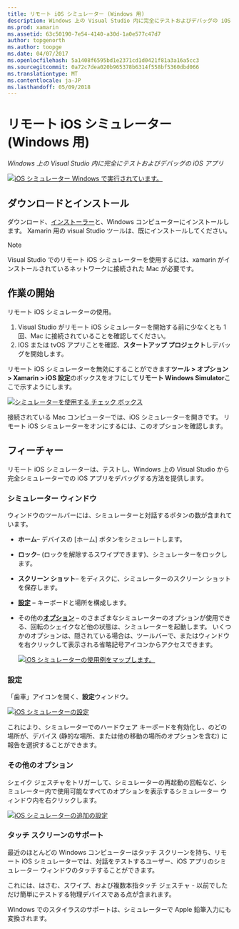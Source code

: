 ```yaml
---
title: リモート iOS シミュレーター (Windows 用)
description: Windows 上の Visual Studio 内に完全にテストおよびデバッグの iOS アプリ
ms.prod: xamarin
ms.assetid: 63c50190-7e54-4140-a30d-1a0e577c47d7
author: topgenorth
ms.author: toopge
ms.date: 04/07/2017
ms.openlocfilehash: 5a1408f6595bd1e2371cd1d0421f81a3a16a5cc3
ms.sourcegitcommit: 0a72c7dea020b965378b6314f558bf5360dbd066
ms.translationtype: MT
ms.contentlocale: ja-JP
ms.lasthandoff: 05/09/2018
---
```

# <a name="remoted-ios-simulator-for-windows"></a>リモート iOS シミュレーター (Windows 用)

_Windows 上の Visual Studio 内に完全にテストおよびデバッグの iOS アプリ_

[![](ios-simulator-images/hero-sml.png "iOS シミュレーター Windows で実行されています。")](ios-simulator-images/hero.png#lightbox)

## <a name="download-and-install"></a>ダウンロードとインストール

ダウンロード、[インストーラー](https://dl.xamarin.com/xamarin-simulator/Xamarin.Simulator.Installer.msi)と、Windows コンピューターにインストールします。 Xamarin 用の visual Studio ツールは、既にインストールしてください。

> [!NOTE]
> Visual Studio でのリモート iOS シミュレーターを使用するには、xamarin がインストールされているネットワークに接続された Mac が必要です。

## <a name="getting-started"></a>作業の開始

リモート iOS シミュレーターの使用。

1. Visual Studio がリモート iOS シミュレーターを開始する前に少なくとも 1 回、Mac に接続されていることを確認してください。
2. IOS または tvOS アプリことを確認、**スタートアップ プロジェクト**しデバッグを開始します。

リモート iOS シミュレーターを無効にすることができます**ツール > オプション > Xamarin > iOS 設定**のボックスをオフにして**リモート Windows Simulator**ここで示すようにします。

[![](ios-simulator-images/options-sml.png "シミュレーターを使用する チェック ボックス")](ios-simulator-images/options.png#lightbox)

接続されている Mac コンピューターでは、iOS シミュレーターを開きです。 リモート iOS シミュレーターをオンにするには、このオプションを確認します。

## <a name="features"></a>フィーチャー

リモート iOS シミュレーターは、テストし、Windows 上の Visual Studio から完全シミュレーターでの iOS アプリをデバッグする方法を提供します。

### <a name="simulator-window"></a>シミュレーター ウィンドウ

ウィンドウのツールバーには、シミュレーターと対話するボタンの数が含まれています。

- **ホーム**– デバイスの [ホーム] ボタンをシミュレートします。
- **ロック**– (ロックを解除するスワイプできます)、シミュレーターをロックします。
- **スクリーン ショット**– をディスクに、シミュレーターのスクリーン ショットを保存します。
- [**設定**](#settings) – キーボードと場所を構成します。
- その他の[**オプション**](#options) – のさまざまなシミュレーターのオプションが使用できる、回転のシェイクなど他の状態は、シミュレーターを起動します。 いくつかのオプションは、隠されている場合は、ツールバーで、またはウィンドウを右クリックして表示される省略記号アイコンからアクセスできます。

    [![](ios-simulator-images/maps-app-sml.png "iOS シミュレーターの使用例をマップします。")](ios-simulator-images/maps-app.png#lightbox)


### <a name="settings"></a>設定

「歯車」アイコンを開く、**設定**ウィンドウ。

[![](ios-simulator-images/settings-sml.png "iOS シミュレーターの設定")](ios-simulator-images/settings.png#lightbox)

これにより、シミュレーターでのハードウェア キーボードを有効化し、のどの場所が、デバイス (静的な場所、または他の移動の場所のオプションを含む) に報告を選択することができます。



### <a name="other-options"></a>その他のオプション

シェイク ジェスチャをトリガーして、シミュレーターの再起動の回転など、シミュレーター内で使用可能なすべてのオプションを表示するシミュレーター ウィンドウ内を右クリックします。

[![](ios-simulator-images/more-sml.png "iOS シミュレーターの追加の設定")](ios-simulator-images/more.png#lightbox)

### <a name="touchscreen-support"></a>タッチ スクリーンのサポート

最近のほとんどの Windows コンピューターはタッチ スクリーンを持ち、リモート iOS シミュレーターでは、対話をテストするユーザー、iOS アプリのシミュレーター ウィンドウのタッチすることができます。

これには、はさむ、スワイプ、および複数本指タッチ ジェスチャ - 以前でしただけ簡単にテストする物理デバイスである点が含まれます。

Windows でのスタイラスのサポートは、シミュレーターで Apple 鉛筆入力にも変換されます。

<!--
<a name="knownissues" />

# Known Issues

 - Apple Watch devices may show in the Visual Studio device list, but are not yet supported.
 - Launching in **Release** mode may also start Apple’s simulator on the networked Mac.
 - Closing the remote iOS Simulator on Windows will not immediately stop debugging in Visual Studio. Stop debugging manually from the menu or the red button.
 - Opening too many different simulators simultaneously will produce unexpected results.
 - Exception of type `Foundation.NSErrorException` may be thrown while launching Simulators. Workaround is to kill csproxy (server process) on the Mac host and re-deploy to the simulator.
 - Performance may be slower when using Xcode 8
-->
